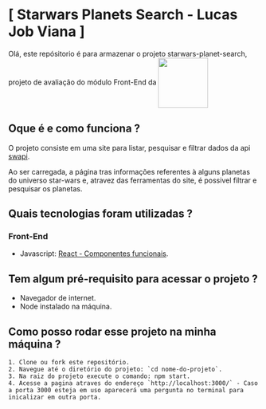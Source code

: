 # [ Starwars Planets Search - Lucas Job Viana ] 

Olá, este repósitorio é para armazenar o projeto starwars-planet-search, projeto de avaliação do módulo Front-End da <a href="https://www.betrybe.com/formacao" target="_blank"><img src="https://theme.zdassets.com/theme_assets/9633455/ecf228e8c15da1a8bd07f574e675a0ac59330968.png" align="center" width="100px"></a>

## Oque é e como funciona ?

O projeto consiste em uma site para listar, pesquisar e filtrar dados da api [swapi](https://swapi.dev/api/planets).

Ao ser carregada, a página tras informações referentes à alguns planetas do universo star-wars e, atravez das ferramentas do site, é possivel filtrar e pesquisar os planetas.

## Quais tecnologias foram utilizadas ? 

### Front-End
  - Javascript: [React - Componentes funcionais](https://www.typescriptlang.org/).

## Tem algum pré-requisito para acessar o projeto ?

- Navegador de internet.
- Node instalado na máquina.

## Como posso rodar esse projeto na minha máquina ?

    1. Clone ou fork este repositório.
    2. Navegue até o diretório do projeto: `cd nome-do-projeto`.
    3. Na raiz do projeto execute o comando: npm start.
    4. Acesse a pagina atraves do endereço `http://localhost:3000/` - Caso a porta 3000 esteja em uso aparecerá uma pergunta no terminal para inicalizar em outra porta.

